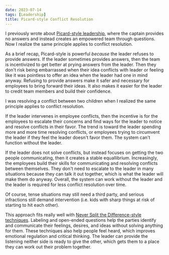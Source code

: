 ```yaml
---
date: 2023-07-14
tags: [Leadership]
title: Picard-style Conflict Resolution
---
```


I previously wrote about [Picard-style leadership](../posts/2023/2023-07-21-Picard-style-leadership.md), where the captain provides no answers and instead creates an empowered team through questions.
Now I realize the same principle applies to conflict resolution.
<!--more-->

As a brief recap, Picard-style is powerful *because* the leader refuses to provide answers. 
If the leader sometimes provides answers, then the team is incentivized to get better at prying answers from the leader.
Then they don't risk being embarrassed when their idea conflicts with leader or feeling like it was pointless to offer
an idea when the leader had one in mind anyway.
Refusing to provide answers make it safer and necessary for employees to bring forward their ideas.
It also makes it easier for the leader to credit team members and build their confidence.

I was resolving a conflict between two children when I realized the same principle applies to conflict resolution.

If the leader intervenes in employee conflicts, then the incentive is for the employees to escalate their concerns
and find ways for the leader to notice and resolve conflicts in their favor. The trend is toward the leader
spending more and more time resolving conflicts, or employees trying to circumvent the leader if they feel the leader doesn't favor them.
The system can't function without the leader.

If the leader does not solve conflicts, but instead focuses on getting the two people communicating, then it creates a stable equallibrium.
Increasingly, the employees build their skills for communicating and resolving conflicts between themselves.
They don't need to escalate to the leader in many situations because they can talk it out together, which is what the leader will make 
them do anyway. Overall, the system can work without the leader and the leader is required for less conflict resolution over time.

Of course, tense situations may still need a third party, and serious infractions still demand intervention (i.e. kids with sharp things at risk of starting to hit each other).

This approach fits really well with [Never Split the Difference-style techniques](../posts/2023/2023-09-04-Never-split-the-difference.md).
Labeling and open-ended questions help the parties identify and communicate their feelings, desires, and ideas without solving anything for them.
These techniques also help people feel heard, which improves emotional regulation and critical thinking.
The leader can provide the listening neither side is ready to give the other, which gets them to a place they can work out their problem together.
